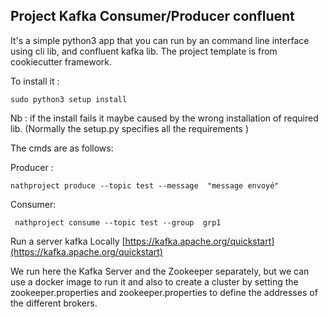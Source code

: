 

## Project Kafka Consumer/Producer confluent

It's  a simple python3 app that you can run by an command line interface using cli lib, and confluent kafka lib.
The project template is from cookiecutter framework.

To install it :

    sudo python3 setup install

Nb : if  the install fails it maybe caused by the wrong installation of required lib.
(Normally the setup.py specifies all the requirements )

 The cmds are as follows:

 Producer :

    nathproject produce --topic test --message  "message envoyé"

Consumer:

     nathproject consume --topic test --group  grp1

Run a server kafka Locally
[https://kafka.apache.org/quickstart](https://kafka.apache.org/quickstart)

 We run here the Kafka Server and the Zookeeper separately, but we can use a docker image to run it and also to create a cluster by setting the zookeeper.properties and zookeeper.properties to define the addresses of the different brokers.
 
<!--stackedit_data:
eyJoaXN0b3J5IjpbMTI1MjIxODA2NywyODMyOTE1MDZdfQ==
-->
